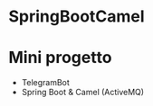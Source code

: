 # SpringBootCamel
<h1>Mini progetto</h1>
<ul>
  <li>TelegramBot</li>
  <li>Spring Boot & Camel (ActiveMQ)</li>
</ul>

